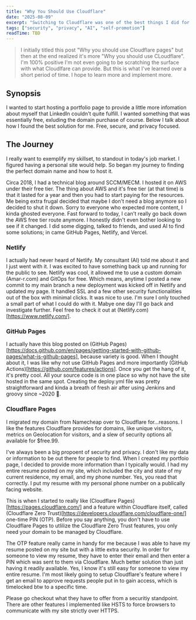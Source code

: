 ```yaml
---
title: "Why You Should Use Cloudflare"
date: "2025-08-09"
excerpt: "Switching to Cloudflare was one of the best things I did for my portfolio site."
tags: ["security", "privacy", "AI", "self-promotion"]
readTime: TBD
---
```


> I initially titled this post "Why you should use Cloudflare pages" but then at the end realized it's more "Why you should use CLoudflare". I'm 100% positive I'm not even going to be scratching the surface with what Cloudlfare can provide. But this is what I've learned over a short period of time. I hope to learn more and implement more.

## Synopsis

I wanted to start hosting a portfolio page to provide a little more infomation about myself that LinkedIn couldn't quite fulfill. I wanted something that was essentially free, exluding the domain purchase of course. Below I talk about how I found the best solution for me. Free, secure, and privacy focused.

## The Journey

I really want to exemplify my skillset, to standout in today's job market. I figured having a personal site would help. So began my journey to finding the perfect domain name and how to host it.

Circa 2018, I had a technical blog around SCCM/MECM. I hosted it on AWS under their free tier. The thing about AWS and it's free tier (at that time) is that it lasted for a year and then you had to start paying for the resources. Me being extra frugal decided that maybe I don't need a blog anymore so I decided to shut it down. Sorry to everyone who expected more content, I kinda ghosted everyone. Fast forward to today, I can't really go back down the AWS free tier route anymore. I honestly didn't even bother looking to see if it changed. I did some digging, talked to friends, and used AI to find some solutions; in came GitHub Pages, Netlify, and Vercel.

### Netlify

I actually had never heard of Netlify. My consultant (AI) told me about it and I just went with it. I was excited to have something back up and running for the public to see. Netlify was cool, it allowed me to use a custom domain (Amar-r.com) and GitOps for free. Which means, anytime I posted a new commit to my main branch a new deployment was kicked off in Netlify and updated my page. It handled SSL and a few other security functionalities out of the box with minimal clicks. It was nice to use. I'm sure I only touched a small part of what I could do with it. Mabye one day I'll go back and investigate further. Feel free to check it out at (Netlify.com)[https://www.netlify.com/].

### GitHub Pages

I actually have this blog posted on (GitHub Pages)[https://docs.github.com/en/pages/getting-started-with-github-pages/what-is-github-pages], because variety is good. When I thought about it, I was like why not use GitHub Pages and more importantly (GitHub Actions)[https://github.com/features/actions]. Once you get the hang of it, it's pretty cool. All your source code is in one place so why not have the site hosted in the same spot. Creating the deploy.yml file was pretty straightforward and kinda a breath of fresh air after using Jenkins and groovy since ~2020 🤮.

### Cloudflare Pages

I migrated my domain from Namecheap over to Cloudflare for...reasons. I like the features Cloudflare provides for domains, like unique visitors, metrics on Geolocation for visitors, and a slew of security options all available for $free.99. 

I've always been a big propoent of security and privacy. I don't like my data or information to be out there for people to find. When I created my portfoio page, I decided to provide more information than I typically would. I had my entire resume posted on my site, which included the city and state of my current residence, my email, and my phone number. Yes, you read that correctly. I put my resume with my personal phone number on a publically facing website.

This is when I started to really like (Cloudflare Pages)[https://pages.cloudflare.com/] and a feature within Cloudflare itself, called (Cloudflare Zero Trust)[https://developers.cloudflare.com/cloudflare-one/] one-time PIN (OTP). Before you say anything, you don't have to use Cloudflare Pages to utlilize the Cloudflare Zero Trust features, you only need your domain to be managed by Cloudflare.

The OTP feature really came in handy for me because I was able to have my resume posted on my site but with a little extra security. In order for someone to view my resume, they have to enter their email and then enter a PIN which was sent to them via Cloudflare. Much better solution than just having it readily available. Yes, I know it's still easy for someone to view my entire resume. I'm most likely going to setup Cloudflare's feature where I get an email to approve requests people put in to gain access, which is timelocked btw to a specific time.

Please go checkout what they have to offer from a securitiy standpoint. There are other features I implemented like HSTS to force browsers to communicate with my site strictly over HTTPS.